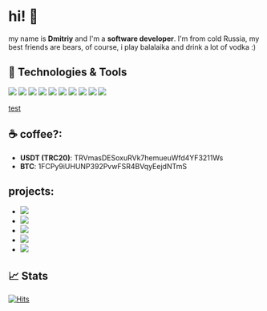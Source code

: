 # hi! 👋
my name is **Dmitriy** and I'm a **software developer**. I'm from cold Russia, my best friends are bears, of course, i play balalaika and drink a lot of vodka :)

## 🔧 Technologies & Tools
![](https://img.shields.io/badge/OS-Linux-informational?style=flat-square&logo=archlinux&logoColor=white&color=cc000b)
![](https://img.shields.io/badge/Editor-VSCode-informational?style=flat-square&logo=visual-studio-code&logoColor=white&color=cc000b)
![](https://img.shields.io/badge/Code-Python-informational?style=flat-square&logo=python&logoColor=white&color=cc000b)
![](https://img.shields.io/badge/Code-Dart-informational?style=flat-square&logo=dart&logoColor=white&color=cc000b)
![](https://img.shields.io/badge/Framework-Flutter-informational?style=flat-square&logo=flutter&logoColor=white&color=cc000b)
![](https://img.shields.io/badge/Code-Swift-informational?style=flat-square&logo=swift&logoColor=white&color=cc000b)
![](https://img.shields.io/badge/Code-JavaScript-informational?style=flat-square&logo=javascript&logoColor=white&color=cc000b)
![](https://img.shields.io/badge/Shell-Bash-informational?style=flat-square&logo=gnu-bash&logoColor=white&color=cc000b)
![](https://img.shields.io/badge/Cloud-Digital_Ocean-informational?style=flat-square&logo=digitalocean&logoColor=white&color=cc000b) 
![](https://img.shields.io/badge/Cloud-Vultr-informational?style=flat-square&logo=vultr&logoColor=white&color=cc000b) 

<a href='#' onclick='alert("a")'>test</a>

## ☕ coffee?: 
 - **USDT (TRC20)**: TRVmasDESoxuRVk7hemueuWfd4YF3211Ws
 - **BTC**: 1FCPy9iUHUNP392PvwFSR4BVqyEejdNTmS


## projects:
  - [![](https://img.shields.io/badge/МЭШ-informational?style=flat-square&logo=bookstack&logoColor=white&color=cc000b)](https://github.com/superdima05/mesh)
  - [![](https://img.shields.io/badge/openSchool-informational?style=flat-square&logo=&logoColor=white&color=cc000b)](https://github.com/opensch)
  - [![](https://img.shields.io/badge/shareWatch-informational?style=flat-square&logo=youtube&logoColor=white&color=cc000b)](https://github.com/superdima05/shareWatch)
  - [![](https://img.shields.io/badge/Learn_English-informational?style=flat-square&logo=appstore&logoColor=white&color=cc000b)](https://apps.apple.com/us/app/%D0%B0%D0%BD%D0%B3%D0%BB%D0%B8%D0%B9%D1%81%D0%BA%D0%B8%D0%B9-%D1%8F%D0%B7%D1%8B%D0%BA-%D1%83%D1%87%D0%B8%D0%BC-c-%D0%BD%D1%83%D0%BB%D1%8F/id1479425872)
  - [![](https://img.shields.io/badge/Deezer_downloader_%28DMCA%29-informational?style=flat-square&logo=deezer&logoColor=white&color=cc000b)](https://github.com/superdima05/deezer-grabber-server)

## 📈 Stats
[![Hits](https://hits.sh/github.com/superdima05.svg?style=flat-square&label=views&color=cc000b&logo=git)](https://hits.sh/github.com/superdima05/)
